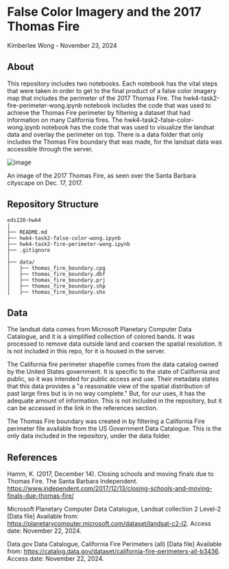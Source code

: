 # False Color Imagery and the 2017 Thomas Fire

Kimberlee Wong - November 23, 2024

## About

This repository includes two notebooks. Each notebook has the vital steps that were taken in order to get to the final product of a false color imagery map that includes the perimeter of the 2017 Thomas Fire. The hwk4-task2-fire-perimeter-wong.ipynb notebook includes the code that was used to achieve the Thomas Fire perimeter by filtering a dataset that had information on many California fires. The hwk4-task2-false-color-wong.ipynb notebook has the code that was used to visualize the landsat data and overlay the perimeter on top. There is a data folder that only includes the Thomas Fire boundary that was made, for the landsat data was accessible through the server. 

![image](https://github.com/user-attachments/assets/959812ec-8bf3-4a87-b1f8-e3de545e649b)

An image of the 2017 Thomas Fire, as seen over the Santa Barbara cityscape on Dec. 17, 2017. 

## Repository Structure
```
eds220-hwk4
│
├── README.md                     
├── hwk4-task2-false-color-wong.ipynb
├── hwk4-task2-fire-perimeter-wong.ipynb                       
├── .gitignore                    
│
├── data/                       
│   ├── thomas_fire_boundary.cpg
│   ├── thomas_fire_boundary.dbf
│   ├── thomas_fire_boundary.prj
│   ├── thomas_fire_boundary.shp
│   ├── thomas_fire_boundary.shx
```

## Data
The landsat data comes from Microsoft Planetary Computer Data Catalogue, and it is a simplified collection of colored bands. It was processed to remove data outside land and coarsen the spatial resolution. It is not included in this repo, for it is housed in the server.

The California fire perimeter shapefile  comes from the data catalog owned by the United States government. It is specific to the state of California and public, so it was intended for public access and use. Their metadata states that this data provides a "a reasonable view of the spatial distribution of past large fires but is in no way complete." But, for our uses, it has the adequate amount of information. This is not included in the repository, but it can be accessed in the link in the references section.

The Thomas Fire boundary was created in by filtering a California Fire perimeter file available from the US Government Data Catalogue. This is the only data included in the repository, under the data folder.

## References
Hamm, K. (2017, December 14). Closing schools and moving finals due to Thomas Fire. The Santa Barbara Independent. https://www.independent.com/2017/12/13/closing-schools-and-moving-finals-due-thomas-fire/ 

Microsoft Planetary Computer Data Catalogue, Landsat collection 2 Level-2 [Data file] Available from: https://planetarycomputer.microsoft.com/dataset/landsat-c2-l2. Access date: November 22, 2024.

Data.gov Data Catalogue, California Fire Perimeters (all) [Data file] Available from: https://catalog.data.gov/dataset/california-fire-perimeters-all-b3436. Access date: November 22, 2024.

